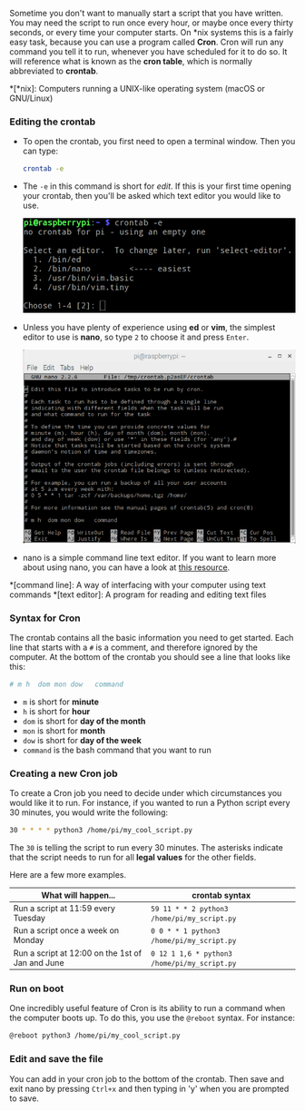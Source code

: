 Sometime you don't want to manually start a script that you have written. You may need the script to run once every hour, or maybe once every thirty seconds, or every time your computer starts. On *nix systems this is a fairly easy task, because you can use a program called **Cron**. Cron will run any command you tell it to run, whenever you have scheduled for it to do so. It will reference what is known as the **cron table**, which is normally abbreviated to **crontab**.

*[*nix]: Computers running a UNIX-like operating system (macOS or GNU/Linux)

### Editing the crontab

- To open the crontab, you first need to open a terminal window. Then you can type:

	~~~bash
	crontab -e
	~~~

- The `-e` in this command is short for *edit*. If this is your first time opening your crontab, then you'll be asked which text editor you would like to use.

	![editor-choice](images/crontab-editor.png)
	
- Unless you have plenty of experience using **ed** or **vim**, the simplest editor to use is **nano**, so type `2` to choose it and press `Enter`.

	![crontab in nano](images/crontab-nano.png)
	
- nano is a simple command line text editor. If you want to learn more about using nano, you can have a look at [this resource](nix-bash-using-nano).

*[command line]: A way of interfacing with your computer using text commands
*[text editor]: A program for reading and editing text files

### Syntax for Cron

The crontab contains all the basic information you need to get started. Each line that starts with a `#` is a comment, and therefore ignored by the computer. At the bottom of the crontab you should see a line that looks like this:

```bash
# m h  dom mon dow   command
```

- `m` is short for **minute**
- `h` is short for **hour**
- `dom` is short for **day of the month**
- `mon` is short for **month**
- `dow` is short for **day of the week**
- `command` is the bash command that you want to run

### Creating a new Cron job

To create a Cron job you need to decide under which circumstances you would like it to run. For instance, if you wanted to run a Python script every 30 minutes, you would write the following:

```bash
30 * * * * python3 /home/pi/my_cool_script.py
```

The `30` is telling the script to run every 30 minutes. The asterisks indicate that the script needs to run for all **legal values** for the other fields.

Here are a few more examples.

| What will happen...                              | crontab syntax                    |
|--------------------------------------------------|-----------------------------------|
| Run a script at 11:59 every Tuesday              | `59 11 * * 2 python3 /home/pi/my_script.py`  |
| Run a script once a week on Monday               | `0 0 * * 1 python3 /home/pi/my_script.py`    |
| Run a script at 12:00 on the 1st of Jan and June | `0 12 1 1,6 * python3 /home/pi/my_script.py` |

### Run on boot

One incredibly useful feature of Cron is its ability to run a command when the computer boots up. To do this, you use the `@reboot` syntax. For instance:

```bash
@reboot python3 /home/pi/my_cool_script.py
```

### Edit and save the file

You can add in your cron job to the bottom of the crontab. Then save and exit nano by pressing `Ctrl+x` and then typing in 'y' when you are prompted to save. 
